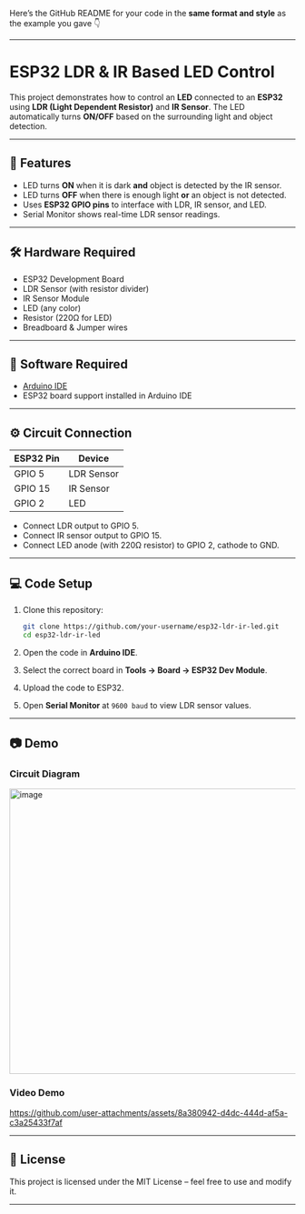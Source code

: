 Here’s the GitHub README for your code in the **same format and style** as the example you gave 👇

---

# ESP32 LDR & IR Based LED Control

This project demonstrates how to control an **LED** connected to an **ESP32** using **LDR (Light Dependent Resistor)** and **IR Sensor**. The LED automatically turns **ON/OFF** based on the surrounding light and object detection.

---

## 🚀 Features

* LED turns **ON** when it is dark **and** object is detected by the IR sensor.
* LED turns **OFF** when there is enough light **or** an object is not detected.
* Uses **ESP32 GPIO pins** to interface with LDR, IR sensor, and LED.
* Serial Monitor shows real-time LDR sensor readings.

---

## 🛠 Hardware Required

* ESP32 Development Board
* LDR Sensor (with resistor divider)
* IR Sensor Module
* LED (any color)
* Resistor (220Ω for LED)
* Breadboard & Jumper wires

---

## 📲 Software Required

* [Arduino IDE](https://www.arduino.cc/en/software)
* ESP32 board support installed in Arduino IDE

---

## ⚙️ Circuit Connection

| ESP32 Pin | Device     |
| --------- | ---------- |
| GPIO 5    | LDR Sensor |
| GPIO 15   | IR Sensor  |
| GPIO 2    | LED        |

* Connect LDR output to GPIO 5.
* Connect IR sensor output to GPIO 15.
* Connect LED anode (with 220Ω resistor) to GPIO 2, cathode to GND.

---

## 💻 Code Setup

1. Clone this repository:

   ```bash
   git clone https://github.com/your-username/esp32-ldr-ir-led.git
   cd esp32-ldr-ir-led
   ```

2. Open the code in **Arduino IDE**.

3. Select the correct board in **Tools → Board → ESP32 Dev Module**.

4. Upload the code to ESP32.

5. Open **Serial Monitor** at `9600 baud` to view LDR sensor values.

---

## 📷 Demo

### Circuit Diagram

<img width="876" height="502" alt="image" src="https://github.com/user-attachments/assets/731e788a-4d04-4010-a0bf-d32422fba93a" />


### Video Demo


https://github.com/user-attachments/assets/8a380942-d4dc-444d-af5a-c3a25433f7af




---

## 📝 License

This project is licensed under the MIT License – feel free to use and modify it.

---


